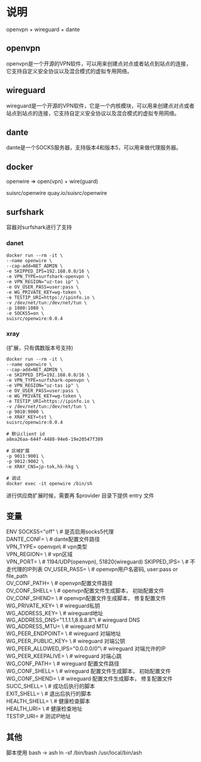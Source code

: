 # 说明

openvpn + wireguard + dante

## openvpn
openvpn是一个开源的VPN软件，可以用来创建点对点或者站点到站点的连接，它支持自定义安全协议以及混合模式的虚拟专用网络。

## wireguard
wireguard是一个开源的VPN软件，它是一个内核模块，可以用来创建点对点或者站点到站点的连接，它支持自定义安全协议以及混合模式的虚拟专用网络。

## dante
dante是一个SOCKS服务器，支持版本4和版本5，可以用来做代理服务器。

## docker

openwire => open(vpn) + wire(guard) 

suisrc/openwire
quay.io/suisrc/openwire

## surfshark

容器对surfshark进行了支持

### danet

```
docker run --rm -it \
--name openwire \
--cap-add=NET_ADMIN \
-e SKIPPED_IPS=192.168.0.0/16 \
-e VPN_TYPE=surfshark-openvpn \
-e VPN_REGION="uz-tas ip" \
-e OV_USER_PASS=user:pass \
-e WG_PRIVATE_KEY=wg-token \
-e TESTIP_URI=https://ipinfo.io \
-v /dev/net/tun:/dev/net/tun \
-p 1080:1080 \
-e SOCKS5=on \
suisrc/openwire:0.0.4
```

### xray

(扩展，只有偶数版本号支持)

```
docker run --rm -it \
--name openwire \
--cap-add=NET_ADMIN \
-e SKIPPED_IPS=192.168.0.0/16 \
-e VPN_TYPE=surfshark-openvpn \
-e VPN_REGION="uz-tas ip" \
-e OV_USER_PASS=user:pass \
-e WG_PRIVATE_KEY=wg-token \
-e TESTIP_URI=https://ipinfo.io \
-v /dev/net/tun:/dev/net/tun \
-p 9010:9000 \
-e XRAY_KEY=tst \
suisrc/openwire:0.0.4
```

```
# 默认client id
a8ea26aa-644f-4488-94e6-19e20547f389

# 区域扩展
-p 9011:9001 \
-p 9012:9002 \
-e XRAY_CNS=jp-tok,hk-hkg \

# 调试
docker exec -it openwire /bin/sh
```

进行供应商扩展时候，需要再 $provider 目录下提供 entry 文件

## 变量

ENV SOCKS5="off" \ # 是否启用socks5代理  
    DANTE_CONF= \  # dante配置文件路径  
    VPN_TYPE= openvpn\ # vpn类型  
    VPN_REGION= \      # vpn区域  
    VPN_PORT= \        # 1194/UDP(openvpn), 51820(wireguard)
    SKIPPED_IPS= \  # 不走代理的IP列表
    OV_USER_PASS= \  # openvpn用户名密码, user:pass or file_path  
    OV_CONF_PATH= \  # openvpn配置文件路径  
    OV_CONF_SHELL= \  # openvpn配置文件生成脚本， 初始配置文件 
    OV_CONF_SHEND= \  # openvpn配置文件生成脚本， 修复配置文件   
    WG_PRIVATE_KEY= \  # wireguard私钥  
    WG_ADDRESS_KEY= \  # wireguard地址  
    WG_ADDRESS_DNS="1.1.1.1,8.8.8.8"\  # wireguard DNS  
    WG_ADDRESS_MTU= \  # wireguard MTU  
    WG_PEER_ENDPOINT= \  # wireguard 对端地址  
    WG_PEER_PUBLIC_KEY= \  # wireguard 对端公钥  
    WG_PEER_ALLOWED_IPS="0.0.0.0/0"\  # wireguard 对端允许的IP  
    WG_PEER_KEEPALIVE= \  # wireguard 对端心跳  
    WG_CONF_PATH= \  # wireguard 配置文件路径  
    WG_CONF_SHELL= \  # wireguard 配置文件生成脚本， 初始配置文件  
    WG_CONF_SHEND= \  # wireguard 配置文件生成脚本， 修复配置文件
    SUCC_SHELL= \  # 成功后执行的脚本  
    EXIT_SHELL= \  # 退出后执行的脚本  
    HEALTH_SHELL= \  # 健康检查脚本  
    HEALTH_URI= \  # 健康检查地址  
    TESTIP_URI=  # 测试IP地址

## 其他

脚本使用 bash -> ash
ln -sf /bin/bash /usr/local/bin/ash
